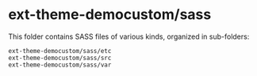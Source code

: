 # ext-theme-democustom/sass

This folder contains SASS files of various kinds, organized in sub-folders:

    ext-theme-democustom/sass/etc
    ext-theme-democustom/sass/src
    ext-theme-democustom/sass/var
